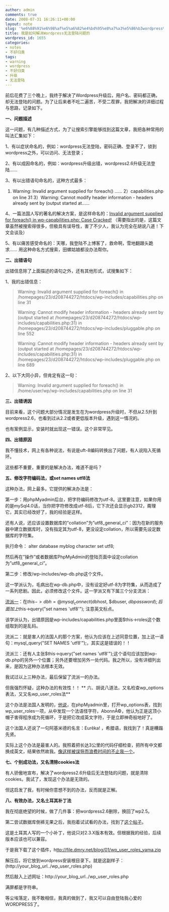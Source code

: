 ```yaml
---
author: admin
comments: true
date: 2008-07-31 16:26:11+00:00
layout: note
slug: '%e6%88%91%e6%98%af%e5%a6%82%e4%bd%95%e8%a7%a3%e5%86%b3wordpress%e6%97%a0%e6%b3%95%e7%99%bb%e9%99%86%e9%97%ae%e9%a2%98%e7%9a%84'
title: 我是如何解决Wordpress无法登陆问题的
wordpress_id: 1655
categories:
- notes
- 不好归类
tags:
- warning
- wordpress
- 不好归类
- 升级
- 无法登陆
---
```


前后花费了三个晚上，我终于解决了Wordpress升级后，用户名、密码都正确，却无法登陆的问题。为了让后来者不吃二遍苦，不受二茬罪，我把解决的详细过程与思路，记录如下。

**一、问题描述**

这一问题，有几种描述方式，为了让搜索引擎能够找到这篇文章，我把各种常用的叫法汇集如下：

1、有以症状命名的，例如：wordpress无法登陆，密码正确、登录不了，锁到wordpress之外，可以访问、无法登录；

2、有以成因命名的，例如：wordpress升级出错，wordpress2.6升级无法登陆……

3、有以出错语句命名的，这种方式最多：

1) Warning: Invalid argument supplied for foreach() ……
2）capabilities.php on line 31
3）Warning: Cannot modify header information - headers already sent by (output started at……

4、一篇法国人写的著名的解决方案，是这样命名的：[Invalid argument supplied for foreach() in wp-capabilities.php: Case Cracked!](http://climbtothestars.org/archives/2007/01/29/invalid-argument-supplied-for-foreach-in-wp-capabilitiesphp-case-cracked/)
（需要指出的是，这篇文章虽然被搜索得很多，但极具有误导性，害了不少人，我认为完全在胡说八道！下文会谈及）

5、有以痛苦感受命名的：天哪，我登陆不上博客了，救命啊，雪地翻跟头跪求……
用这种命名方式搜索，田螺姑娘都没办法帮你。

**二、出错语句**

出错信息除了上面描述的语句之外，还有其他形式，试搜集如下：

1、我的出错信息：





<blockquote>Warning: Invalid argument supplied for foreach() in /homepages/23/d208744272/htdocs/wp-includes/capabilities.php on line 31

Warning: Cannot modify header information - headers already sent by (output started at /homepages/23/d208744272/htdocs/wp-includes/capabilities.php:31) in /homepages/23/d208744272/htdocs/wp-includes/pluggable.php on line 552

Warning: Cannot modify header information - headers already sent by (output started at /homepages/23/d208744272/htdocs/wp-includes/capabilities.php:31) in /homepages/23/d208744272/htdocs/wp-includes/pluggable.php on line 689</blockquote>





2、以下大同小异，但肯定有这一句：





<blockquote>Warning: Invalid argument supplied for foreach() in /home/user/wp/wp-includes/capabilities.php on line 31</blockquote>



**三、出错诱因**

目前来看，这个问题大部分情况是发生在为wordpress升级时，不但从2.5升到wordpress2.6，也看到过从2.2或者更低版本升级，遇到这一情况的。

也有案例显示，安装时就出现这一错误。这个非常罕见。

**四、出错原因**

我不懂技术，网上有各种说法，有说是uft-8编码转换出了问题，有人说陷入死循环。

这些都不重要，重要的是解决办法，难道不是吗？

**五、修改字符编码法，或set names utf8法**

这种办法，网上最多。它提供的解决办法是：

第一步：用phpMyadmin后台，把字符编码修改为utf-8。这里要注意，如果你用的是mySql4.0话，当你把字符修改成utf-8后，它下次还会显示gb2312，甭理它，其实已经改好了，我的经验是这样。

还有人说，还应该设置数据库的”collation”为”utf8_general_ci”：因为在新的服务器中建立数据库时，没有指定其为utf-8，更没设定collation，所以需要先设定数据库的字符集。

执行命令：
alter database myblog
character set utf8;

然后再在”操作”或者数据库PhpMyAdmin的登陆页面中设定collation为”utf8_general_ci”。

第二步：修改/wp-includes/wp-db.php这个文件。

这一学派认为，毛病出在wp-db.php中，没有设定好utf-8为字符集，从而造成了一系列悲剧。因此，必须修改这个文件。这一学派又有下属三个分支流派：

[流派一](http://wordpress.org.cn/viewthread.php?tid=2032&extra=page%253D1)：在$this->dbh = @mysql_connect($dbhost, $dbuser, $dbpassword);后面加上$this->query("set names 'utf8'");    注意英文标点。

该学派认为，出错原因是wp-includes/capabilities.php里面$this->roles这个数组取到的是乱码。

流派二：就是害人的法国人的那个方案，他认为应该在上述同意位置，加上这一语句：mysql_query("SET NAMES 'utf8'");，其实这是错误的！！

流派三：还有人主张$this->query("set names 'utf8'");这个语句应该加到wp-db.php的另外一个位置；另外还要增加另外一处代码。我之所以，没有详细列出来，是因为这种办法根本无效。

我试过以上三种办法，最后保留了流派一的办法。

但我强烈怀疑，这种办法的有效性！！
**
六、胡说八道法，又名检查wp_options表法，又又名wp_user_roles法**

这个办法是法国人发明的，[他说](http://climbtothestars.org/archives/2007/01/29/invalid-argument-supplied-for-foreach-in-wp-capabilitiesphp-case-cracked/)，在phpMyadmin里，打开wp_options表，找到wp_user_roles一项，从中发现一个法语怪字符，AbonnÃ©，他认为正是这顶小帽子害得程序成为死循环，于是把它改成英文字符，于是立即神奇般地好了。

这个法国人还说了一句阿基米德的名言：Eurêka! ，希腊语，我找到了！真是糟蹋先贤。

实际上这个办法是最害人的。我照着把长达3公里的代码仔细检查，把所有中文都换成英文，结果依然故我。[像这样被误导而浪费时间的不止我一个](http://wordpress.org/support/topic/148093?replies=7#post-672532)。

**七、个别成功法，又名清除cookies法**

有人骄傲地宣布，解决了wordpress2.6升级后无法登陆的问题，就是清除cookies。我试了，发现这个办法是无效的。

但这启发了我，有时候你意想不到的办法，反而就是正解。

**八、有效办法，又名土耳其补丁法**

我在彻底绝望的时候，做了几件事：把wordpress2.6删除，换回了wp2.5。

第二尝试数据库倒裤无果之后，我抱着试试看的办法，找到了[这个帖子](http://wordpress.org/support/topic/122367#post-666726)。

这是土耳其人写的一个小补丁，他说只对2.3.X版本有效。但根据我的经验，后续版本应该也可以兼容。

于是我下载了这个插件，h[ttp://file.dmry.net/blog/01/wp_user_roles_yama.zip ](http://file.dmry.net/blog/01/wp_user_roles_yama.zip )

解压后，将它放到wordpress安装根目录下。就是这副样子：(http://your_blog_url../wp_user_roles.php)

然后敲入上述网址：http://your_blog_url../wp_user_roles.php

满屏都是字符串。

等尘埃落定，我不敢相信，我真的做到了，我又可以自由登陆我心爱的WORDPRESS了。


